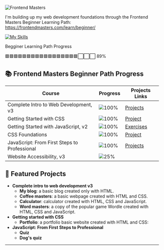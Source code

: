 ![Frontend Masters](https://static.frontendmasters.com/assets/brand/logos/full.png)

I'm building up my web development foundations through the Frontend Masters Beginner Learning Path:
https://frontendmasters.com/learn/beginner/

[![My Skills](https://skillicons.dev/icons?i=html,css,js,t&theme=light)](https://skillicons.dev)

Begginer Learning Path Progress

🟩🟩🟩🟩🟩🟩🟩🟩🟩🟩🟩🟩🟩🟩🟩🟩🟩⬜⬜⬜ 89%

## 📚 Frontend Masters Beginner Path Progress

| Course                                       | Progress                              | Projects Links                                                                                                 |
| -------------------------------------------- | ------------------------------------- | -------------------------------------------------------------------------------------------------------------- |
| Complete Intro to Web Development, v3        | ![100%](https://progress-bar.xyz/100) | [Projects](https://github.com/Alina-02/frontend-masters/tree/main/complete-intro-to-web-development-v3)        |
| Getting Started with CSS                     | ![100%](https://progress-bar.xyz/100) | [Project](https://github.com/Alina-02/frontend-masters/tree/main/getting-started-with-css/portfolio)           |
| Getting Started with JavaScript, v2          | ![100%](https://progress-bar.xyz/100) | [Exercises](https://github.com/Alina-02/frontend-masters/tree/main/getting-started-with-javascript-v2)         |
| CSS Foundations                              | ![100%](https://progress-bar.xyz/100) | [Project](https://github.com/Alina-02/frontend-masters/tree/main/css-foundations/fem-css-foundations-main)     |
| JavaScript: From First Steps to Professional | ![100%](https://progress-bar.xyz/100) | [Projects](https://github.com/Alina-02/frontend-masters/tree/main/javascript-from-first-steps-to-professional) |
| Website Accessibility, v3                    | ![25%](https://progress-bar.xyz/25)   | []()                                                                                                           |

## 🚀 Featured Projects

- **Complete intro to web development v3**
  - **My blog**: a basic blog created only with HTML.
  - **Coffee masters**: a basic webpage created with HTML and CSS.
  - **Calculator**: calculator created with HTML, CSS and JavaScript.
  - **Word masters**: a copy of the popular game Wordle created with HTML, CSS and JavaScript.
- **Getting started with CSS**
  - **Portfolio**: a portfolio basic website created with HTML and CSS:
- **JavaScript: From First Steps to Professional**
  - **Quiz**
  - **Dog's quiz**

---
